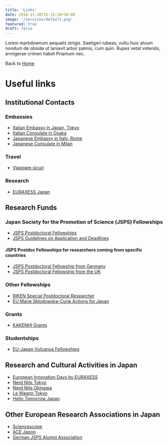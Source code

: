 ```yaml
---
title: 'Links'
date: 2018-11-28T15:15:26+10:00
image: '/services/default.png'
featured: true
draft: false
---
```

Lorem markdownum aequalis strigis. Saetigeri iubeas, vultu huic alvum nondum
de obside ut laniavit arbor palmis, cum quin. Rupes vetat videndo, armigerae
crimen habet Priamum nec.

Back to [Home](home.md)

# Useful links

## Institutional Contacts
### Embassies
- [Italian Embassy in Japan, Tokyo](https://ambtokyo.esteri.it/ambasciata_tokyo/it/)
- [Italian Consulate in Osaka](https://consosaka.esteri.it/consolato_osaka/it/)
- [Japanese Embassy in Italy, Rome](https://www.it.emb-japan.go.jp/itprtop_it/index.html)
- [Japanese Consulate in Milan](https://www.milano.it.emb-japan.go.jp/)

### Travel
- [Viaggare sicuri](http://www.viaggiaresicuri.it/paesi/dettaglio/altre-informazioni/giappone/consolati.html)

### Research
- [EURAXESS Japan](https://euraxess.ec.europa.eu/worldwide/japan)

## Research Funds
### Japan Society for the Promotion of Science (JSPS) Fellowships 
- [JSPS Postdoctoral Fellowships](https://www.jsps.go.jp/english/e-fellow/application-19.html)
- [JSPS Guidelines on Application and Deadlines](https://www.jsps.go.jp/english/e-oubei-s/appliguidelines.html)

#### JSPS Postdoc Fellowships for researchers coming from specific countries
- [JSPS Postdoctoral Fellowship from Germany](https://www.humboldt-foundation.de/web/jsps-fellowship-postdoc.html)
- [JSPS Postdoctoral Fellowship from the UK](https://royalsociety.org/grants-schemes-awards/grants/jsps-postdoctoral/)

### Other Fellowships 
- [RIKEN Special Postdoctoral Researcher](http://www.riken.jp/en/careers/programs/spdr/)
- [EU Marie Sklodowska-Curie Actions for Japan](https://euraxess.ec.europa.eu/worldwide/japan/marie-sklodowska-curie-actions-what%E2%80%99s-it-japan)

### Grants
- [KAKENHI Grants](https://www.jsps.go.jp/english/e-grants/index.html)

### Studentships
- [EU-Japan Vulcanus Fellowships](https://www.eu-japan.eu/events/vulcanus-japan)

## Research and Cultural Activities in Japan
- [European Innovation Days by EURAXESS](https://euraxess.ec.europa.eu/worldwide-japan/european-innovation-day)
- [Nerd Nite Tokyo](https://tokyo.nerdnite.com/)
- [Nerd Nite Okinawa](https://www.facebook.com/nerdniteoki/)
- [Le Wagon Tokyo](https://www.lewagon.com/tokyo)
- [Hello Tomorrow Japan](https://hellotomorrowjapan.org/en/)

## Other European Research Associations in Japan
- [Sciencescope](http://www.sciencescope.org/)
- [ACE Japon](https://www.acejapon.jp/)
- [German JSPS Alumni Association](https://www.jsps-club.de/english/about-us/)
